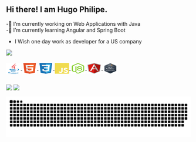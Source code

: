 
## Hi there! I am Hugo Philipe.

-🔭 I’m currently working on Web Applications with Java               
-🌱 I’m currently learning Angular and Spring Boot
- I Wish one day work as developer for a US company


<div>
  <a href="https://github.com/HugoPhilipe">
  <img height="180em" src="https://github-readme-stats.vercel.app/api?username=HugoPhilipe&show_icons=true&theme=dark&include_all_commits=true&count_private=true"/>
  
</div>

<div style="display: inline_block"><br>
  <img align="center" alt="Hugo-Java" height="30" width="40" src="https://raw.githubusercontent.com/devicons/devicon/master/icons/java/java-original.svg">
  <img align="center" alt="Hugo-HTML" height="30" width="40" src="https://raw.githubusercontent.com/devicons/devicon/master/icons/html5/html5-original.svg">
  <img align="center" alt="Hugo-CSS" height="30" width="40" src="https://raw.githubusercontent.com/devicons/devicon/master/icons/css3/css3-original.svg">
  <img align="center" alt="Hugo-Js" height="30" width="40" src="https://raw.githubusercontent.com/devicons/devicon/master/icons/javascript/javascript-plain.svg">
  <img align="center" alt="Hugo-Js" height="30" width="40" src="https://raw.githubusercontent.com/devicons/devicon/master/icons/nodejs/nodejs-original.svg">
  <img align="center" alt="Hugo-Js" height="30" width="40" src="https://raw.githubusercontent.com/devicons/devicon/master/icons/angularjs/angularjs-original.svg">
  <a href="https://www.credly.com/badges/acb8c5ad-1129-482c-84d1-81125a2e5e5a/public_url"><img align="center" alt="Hugo-AWS" height="30" width="40" src="https://github.com/HugoPhilipe/HugoPhilipe/blob/main/aws-certified-cloud-practitioner.png"></a>
  
</div>
  
  ##
 
<div> 
  <a href = "mailto:hugophilipecs@gmail.com"><img src="https://img.shields.io/badge/-Gmail-%23333?style=for-the-badge&logo=gmail&logoColor=white" target="_blank"></a>
  <a href="https://www.linkedin.com/in/hugo-philipe" target="_blank"><img src="https://img.shields.io/badge/-LinkedIn-%230077B5?style=for-the-badge&logo=linkedin&logoColor=white" target="_blank"></a> 
 
  ![Snake animation](https://github.com/HugoPhilipe/HugoPhilipe/blob/output/github-contribution-grid-snake.svg)
 
</div>

